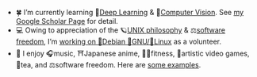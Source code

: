 <!-- ### About Me -->

<!--
<a href="https://github.com/cdluminate">
  <img align="center" alt="GitHub Stats" src="https://github-readme-stats.vercel.app/api?username=cdluminate&show_icons=true&include_all_commits=true" />
</a>
<a href="https://github.com/cdluminate">
  <img align="center" alt="Top Langs" src="https://github-readme-stats.vercel.app/api/top-langs/?username=cdluminate&layout=compact" />
</a>

<p></p>
-->

- 🍀 I’m currently learning 🧠[Deep Learning](https://en.wikipedia.org/wiki/Deep_learning) & 👀[Computer Vision](https://en.wikipedia.org/wiki/Computer_vision). See [my Google Scholar Page](https://scholar.google.com/citations?user=BVIO95UAAAAJ) for detail.
- 💻 Owing to appreciation of the 🪐[UNIX philosophy](http://catb.org/%7Eesr/writings/taoup/) & ⚖️[software freedom](https://www.gnu.org/philosophy/free-sw.en.html), I’m [working on 🍥Debian 🐂GNU/🐧Linux](https://qa.debian.org/developer.php?login=lumin) as a volunteer.
- 🐬 I enjoy 🎧music, ⛩Japanese anime, 🏃🏻fitness, 🎨artistic video games, 🍵tea, and ⚖️software freedom. Here are [some examples](./likes.md).

<!--

[![Github Activity Graph](https://activity-graph.herokuapp.com/graph?username=cdluminate&bg_color=ffffff0a&color=3080ed&line=5094f0&point=4d72f2&hide_border=true)](https://github.com/ashutosh00710/github-readme-activity-graph)
-->

<!--
**cdluminate/cdluminate** is a ✨ _special_ ✨ repository because its `README.md` (this file) appears on your GitHub profile.

Here are some ideas to get you started:

- 🔭 I’m currently working on ...
- 🌱 I’m currently learning ...
- 👯 I’m looking to collaborate on ...
- 🤔 I’m looking for help with ...
- 💬 Ask me about ...
- 📫 How to reach me: ...
- 😄 Pronouns: ...
- ⚡ Fun fact: ...
-->
